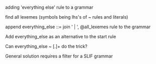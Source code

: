 ﻿adding 'everything else' rule to a grammar

find all lexemes (symbols being lhs's of ~ rules and literals)

append 
    everything_else ::= join ' | ', @all_lexemes 
rule to the grammar

Add everything_else as an alternative to the start rule

Can everything_else ~ [.]+ do the trick?

General solution requires a filter for a SLIF grammar



